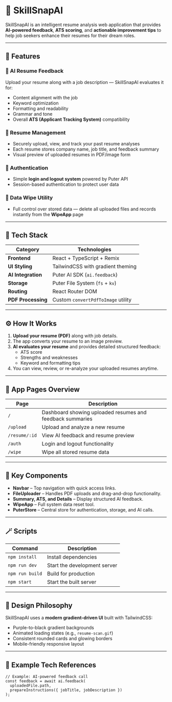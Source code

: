 # 🧠 SkillSnapAI

SkillSnapAI is an intelligent resume analysis web application that provides **AI-powered feedback**, **ATS scoring**, and **actionable improvement tips** to help job seekers enhance their resumes for their dream roles.

---

## 🚀 Features

### 💼 AI Resume Feedback
Upload your resume along with a job description — SkillSnapAI evaluates it for:
- Content alignment with the job
- Keyword optimization
- Formatting and readability
- Grammar and tone
- Overall **ATS (Applicant Tracking System)** compatibility

### 🧾 Resume Management
- Securely upload, view, and track your past resume analyses
- Each resume stores company name, job title, and feedback summary
- Visual preview of uploaded resumes in PDF/image form

### 🔐 Authentication
- Simple **login and logout system** powered by Puter API
- Session-based authentication to protect user data

### 🧹 Data Wipe Utility
- Full control over stored data — delete all uploaded files and records instantly from the **WipeApp** page

---

## 🧩 Tech Stack

| Category | Technologies |
|-----------|---------------|
| **Frontend** | React + TypeScript + Remix |
| **UI Styling** | TailwindCSS with gradient theming |
| **AI Integration** | Puter AI SDK (`ai.feedback`) |
| **Storage** | Puter File System (`fs` + `kv`) |
| **Routing** | React Router DOM |
| **PDF Processing** | Custom `convertPdfToImage` utility |

---

## ⚙️ How It Works

1. **Upload your resume (PDF)** along with job details.
2. The app converts your resume to an image preview.
3. **AI evaluates your resume** and provides detailed structured feedback:
   - ATS score
   - Strengths and weaknesses
   - Keyword and formatting tips
4. You can view, review, or re-analyze your uploaded resumes anytime.

---

## 📸 App Pages Overview

| Page | Description |
|------|--------------|
| `/` | Dashboard showing uploaded resumes and feedback summaries |
| `/upload` | Upload and analyze a new resume |
| `/resume/:id` | View AI feedback and resume preview |
| `/auth` | Login and logout functionality |
| `/wipe` | Wipe all stored resume data |

---

## 🧠 Key Components

- **Navbar** – Top navigation with quick access links.
- **FileUploader** – Handles PDF uploads and drag-and-drop functionality.
- **Summary, ATS, and Details** – Display structured AI feedback.
- **WipeApp** – Full system data reset tool.
- **PuterStore** – Central store for authentication, storage, and AI calls.

---

## 🪄 Scripts

| Command | Description |
|----------|--------------|
| `npm install` | Install dependencies |
| `npm run dev` | Start the development server |
| `npm run build` | Build for production |
| `npm start` | Start the built server |

---

## 🌈 Design Philosophy

SkillSnapAI uses a **modern gradient-driven UI** built with TailwindCSS:
- Purple-to-black gradient backgrounds
- Animated loading states (e.g., `resume-scan.gif`)
- Consistent rounded cards and glowing borders
- Mobile-friendly responsive layout

---

## 🧰 Example Tech References

```tsx
// Example: AI-powered feedback call
const feedback = await ai.feedback(
  uploadedFile.path,
  prepareInstructions({ jobTitle, jobDescription })
);
